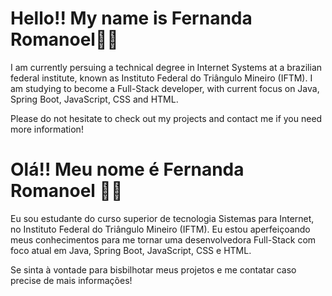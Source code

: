 
# Hello!! My name is Fernanda Romanoel🙋🏽
   I am currently persuing a technical degree in Internet Systems at a brazilian federal institute, known as Instituto Federal do Triângulo Mineiro (IFTM). I am studying to become a Full-Stack developer, with current focus on Java, Spring Boot, JavaScript, CSS and HTML. 

   Please do not hesitate to check out my projects and contact me if you need more information!
   
# Olá!! Meu nome é Fernanda Romanoel 🙋🏽

   Eu sou estudante do curso superior de tecnologia Sistemas para Internet, no Instituto Federal do Triângulo Mineiro (IFTM). Eu estou aperfeiçoando meus conhecimentos para me tornar uma desenvolvedora Full-Stack com foco atual em Java, Spring Boot, JavaScript, CSS e HTML.

  Se sinta à vontade para bisbilhotar meus projetos e me contatar caso precise de mais informações! 



<!--
**fromanoel/fRomanoel** is a ✨ _special_ ✨ repository because its `README.md` (this file) appears on your GitHub profile.

Here are some ideas to get you started:

- 🔭 I’m currently working on ...
- 🌱 I’m currently learning ...
- 👯 I’m looking to collaborate on ...
- 🤔 I’m looking for help with ...
- 💬 Ask me about ...
- 📫 How to reach me: ...
- 😄 Pronouns: ...
- ⚡ Fun fact: ...
-->
